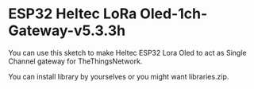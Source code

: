 # ESP32 Heltec LoRa Oled-1ch-Gateway-v5.3.3h
You can use this sketch to make Heltec ESP32 Lora Oled to act as Single Channel gateway for TheThingsNetwork.

You can install library by yourselves or you might want libraries.zip. 
